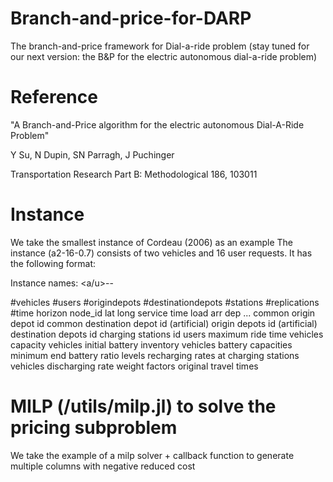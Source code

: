 # Branch-and-price-for-DARP
The branch-and-price framework for Dial-a-ride problem (stay tuned for our next version: the B&P for the electric autonomous dial-a-ride problem)

# Reference
"A Branch-and-Price algorithm for the electric autonomous Dial-A-Ride Problem"

Y Su, N Dupin, SN Parragh, J Puchinger

Transportation Research Part B: Methodological 186, 103011

# Instance
We take the smallest instance of Cordeau (2006) as an example
The instance (a2-16-0.7) consists of two vehicles and 16 user requests. It has the following format:

Instance names: <a/u><numvehicles>-<numcustomers>-<minimum end battery ratio levels>

#vehicles #users #origindepots #destinationdepots #stations #replications #time horizon
node_id lat long service time load arr dep
...
common origin depot id
common destination depot id
(artificial) origin depots id
(artificial) destination depots id
charging stations id
users maximum ride time
vehicles capacity
vehicles initial battery inventory
vehicles battery capacities
minimum end battery ratio levels
recharging rates at charging stations
vehicles discharging rate
weight factors
original travel times

# MILP (/utils/milp.jl) to solve the pricing subproblem
We take the example of a milp solver + callback function to generate multiple columns with negative reduced cost
